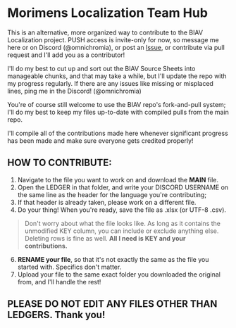 # Morimens Localization Team Hub


This is an alternative, more organized way to contribute to the BIAV Localization project. PUSH access is invite-only for now, so message me here or on Discord (@omnichromia), or post an [Issue](https://github.com/omnichromia/morimens-volunteer-coordination/issues), or contribute via pull request and I'll add you as a contributor! 

I'll do my best to cut up and sort out the BIAV Source Sheets into manageable chunks, and that may take a while, but I'll update the repo with my progress regularly. If there are any issues like missing or misplaced lines, ping me in the Discord! (@omnichromia)

You're of course still welcome to use the BIAV repo's fork-and-pull system; I'll do my best to keep my files up-to-date with compiled pulls from the main repo.

I'll compile all of the contributions made here whenever significant progress has been made and make sure everyone gets credited properly!


## HOW TO CONTRIBUTE:

1. Navigate to the file you want to work on and download the **MAIN** file.
2. Open the LEDGER in that folder, and write your DISCORD USERNAME on the same line as the header for the language you're contributing;
3. If that header is already taken, please work on a different file.
4. Do your thing! When you're ready, save the file as .xlsx (or UTF-8 .csv).
> Don't worry about what the file looks like. As long as it contains the unmodified KEY column, you can include or exclude anything else.
> Deleting rows is fine as well. **All I need is KEY and your contributions.**
6. **RENAME your file**, so that it's not exactly the same as the file you started with. Specifics don't matter.
7. Upload your file to the same exact folder you downloaded the original from, and I'll handle the rest!



## PLEASE DO NOT EDIT ANY FILES OTHER THAN LEDGERS. Thank you!

